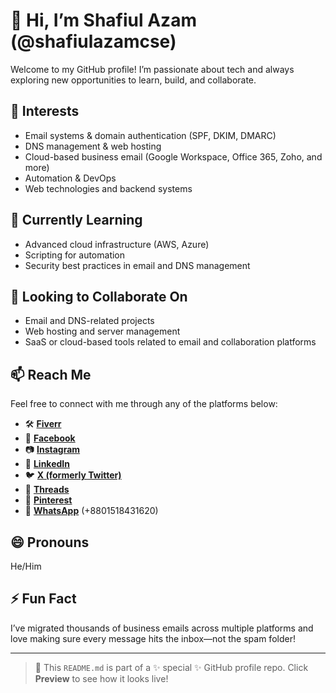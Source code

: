 # 👋 Hi, I’m Shafiul Azam (@shafiulazamcse)

Welcome to my GitHub profile! I’m passionate about tech and always exploring new opportunities to learn, build, and collaborate.

## 👀 Interests
- Email systems & domain authentication (SPF, DKIM, DMARC)
- DNS management & web hosting
- Cloud-based business email (Google Workspace, Office 365, Zoho, and more)
- Automation & DevOps
- Web technologies and backend systems

## 🌱 Currently Learning
- Advanced cloud infrastructure (AWS, Azure)
- Scripting for automation
- Security best practices in email and DNS management

## 💞️ Looking to Collaborate On
- Email and DNS-related projects
- Web hosting and server management
- SaaS or cloud-based tools related to email and collaboration platforms

## 📫 Reach Me
Feel free to connect with me through any of the platforms below:

- 🛠️ **[Fiverr](https://fiverr.com/shafiulazamcse)**
- 👤 **[Facebook](https://facebook.com/shafiulazamcse)**
- 📷 **[Instagram](https://instagram.com/shafiulazamcse)**
- 💼 **[LinkedIn](https://linkedin.com/in/shafiulazamcse)**
- 🐦 **[X (formerly Twitter)](https://x.com/shafiulazamcse)**
- 🧵 **[Threads](https://threads.net/@shafiulazamcse)**
- 📌 **[Pinterest](https://www.pinterest.com/shafiulazamcse/)**
- 💬 **[WhatsApp](https://wa.me/8801518431620)** (+8801518431620)


## 😄 Pronouns
He/Him

## ⚡ Fun Fact
I’ve migrated thousands of business emails across multiple platforms and love making sure every message hits the inbox—not the spam folder!

---

> 🔧 This `README.md` is part of a ✨ special ✨ GitHub profile repo. Click **Preview** to see how it looks live!

